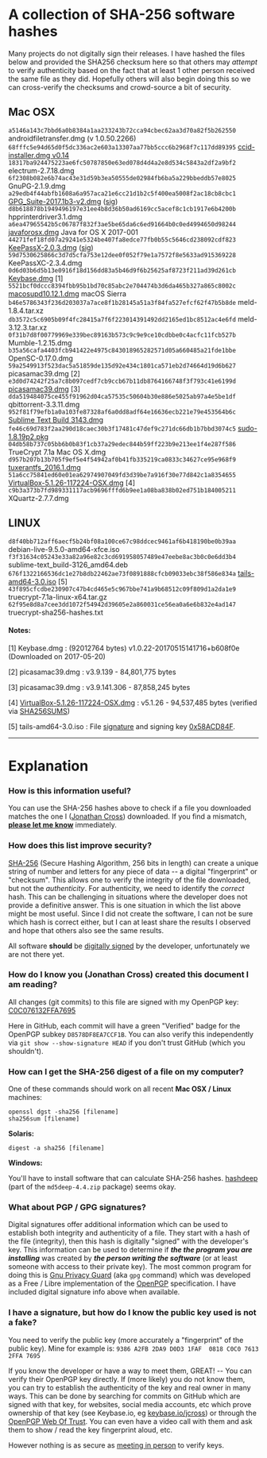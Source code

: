 A collection of SHA-256 software hashes
=======================================

Many projects do not digitally sign their releases.  I have hashed the files below and provided the SHA256 checksum here so that others may _attempt_ to verify authenticity based on the fact that at least 1 other person received the same file as they did.  Hopefully others will also begin doing this so we can cross-verify the checksums and crowd-source a bit of security.


## Mac OSX

`a5146a143c7bbd6a0b8384a1aa233243b72cca94cbec62aa3d70a82f5b262550`  androidfiletransfer.dmg (v 1.0.50.2266)
`68fffc5e94d65d0f5dc336ac2e603a13307aa77bb5ccc6b2968f7c117dd89395`  [ccid-installer.dmg v0.14](https://github.com/martinpaljak/osx-ccid-installer/releases/tag/v0.14)
`18317ba924475223ae6fc50787850e63ed078d4d4a2e8d534c5843a2df2a9bf2`  electrum-2.7.18.dmg
`6f2308b082e6b74ac43e31d59b3ea50555de02984fb6ba5a229bbeddb57e8025`  GnuPG-2.1.9.dmg
`a29edb4f44abfb1608a6a957aca21e6cc21d1b2c5f400ea5008f2ac18cb8cbc1`  [GPG_Suite-2017.1b3-v2.dmg](https://releases.gpgtools.org/GPG_Suite-2017.1b3-v2.dmg) ([sig](https://releases.gpgtools.org/GPG_Suite-2017.1b3-v2.dmg.sig))
`d8b618878b1949496197e31ee4b8d36b50ad6169cc5acef8c1cb1917e6b4200b`  hpprinterdriver3.1.dmg
`a6ea47965542b5c06787f832f3ae5be65da6c6ed91664b0c0ed4994650d98244`  [javaforosx.dmg](https://support.apple.com/kb/DL1572?locale=en_US) Java for OS X 2017-001
`44271fef18fd07a29241e5324be407fa8edce77fb0b55c5646cd238092cdf823`  [KeePassX-2.0.3.dmg](https://www.keepassx.org/releases/2.0.3/KeePassX-2.0.3.dmg) ([sig](https://www.keepassx.org/releases/2.0.3/KeePassX-2.0.3.dmg.sig))
`59d7530625866c3d7d5cfa753e12dee0f052f79e1a7572f8e5633ad915369228`  KeePassXC-2.3.4.dmg
`0d6d03b6d5b13e0916f18d156dd83a5b46d9f6b25625af8723f211ad39d261cb`  [Keybase.dmg](https://keybase.io/docs/the_app/install_macos) [1]
`5521bcf0dccc8394fbb95b1bd70c85abc2e704474b3d6da465b327a865c8002c`  [macosupd10.12.1.dmg](http://support.apple.com/downloads/DL1897/en_US/macosupd10.12.1.dmg) macOS Sierra
`b46e5786343f236d203037a7ace8f1b28145a51a3f84fa527efcf62f47b5b8de`  meld-1.8.4.tar.xz
`db3572c5c6905b09f4fc28415a7f6f223014391492dd2165ed1bc8512ac4e6fd`  meld-3.12.3.tar.xz
`0f31b7d8f00779969e339bec89163b573c9c9e9ce10cdbbe0c4acfc11fcb527b`  Mumble-1.2.15.dmg
`b35a56cafa4403fcb941422e4975c843018965282571d05a660485a21fde1bbe`  OpenSC-0.17.0.dmg
`59a2549913f523dac5a51859de135d92e434c1801ca571eb2d74664d19d6b627`  picasamac39.dmg [2]
`e3d0d74242f25a7c8b097cedf7cb9ccb67b11db8764166748f3f793c41e6199d`  [picasamac39.dmg](https://www.macupdate.com/app/mac/30131/picasa/download) [3]
`dda519484075ce455f91962d04ca57535c50604b30e886e5025ab97a4e5be1df`  qbittorrent-3.3.11.dmg
`952f81f79efb1a0a103fe87328af6a0dd8adf64e16636ecb221e79e453564b6c`  [Sublime Text Build 3143.dmg](https://download.sublimetext.com/Sublime%20Text%20Build%203143.dmg)
`fe46c69d783f2aa290d18caec30b3f17481c47def9c271dc66db1b7bbd3074c5`  [sudo-1.8.19p2.pkg](https://www.sudo.ws/sudo/dist/packages/macOS/10.11/sudo-1.8.19p2.pkg)
`04db58b737c05bb6b0b83f1cb37a29edec844b59ff223b9e213ee1f4e287f586`  TrueCrypt 7.1a Mac OS X.dmg
`d957b207b13b705f9ef5e4f54942af0b41fb335219ca0833c34627ce95e968f9`  [tuxerantfs_2016.1.dmg](http://www.tuxera.com/products/tuxera-ntfs-for-mac/download/)
`51a6cc75841ed60e01ea62974907049fd3d39be7a916f30e77d842c1a8354655`  [VirtualBox-5.1.26-117224-OSX.dmg](http://download.virtualbox.org/virtualbox/5.1.26/VirtualBox-5.1.26-117224-OSX.dmg) [4]
`c9b3a373b7fd989331117acb9696fffd6b9ee1a08ba838b02ed751b184005211`  XQuartz-2.7.7.dmg

## LINUX

`d8f40bb712aff6aecf5b24bf08a100ce67c98ddcec9461af6b418190be0b39aa`  debian-live-9.5.0-amd64-xfce.iso
`f3f31634c05243e33a82a96e82c3cd691958057489e47eebe8ac3b0c0e6dd3b4`  sublime-text_build-3126_amd64.deb
`676f1322166536dc1e27b8db22462ae73f0891888cfcb09033ebc38f586e834a`  [tails-amd64-3.0.iso](https://tails.mirror.metalgamer.eu/tails/stable/tails-amd64-3.0/tails-amd64-3.0.iso) [5]
`43f895cfcdbe230907c47b4cd465e5c967bbe741a9b68512c09f809d1a2da1e9`  truecrypt-7.1a-linux-x64.tar.gz
`62f95e8d8a7cee3dd1072f54942d39605e2a860031ce56ea0a6e6b832e4ad147`  truecrypt-sha256-hashes.txt


#### Notes:

[1] Keybase.dmg : (92012764 bytes) v1.0.22-20170515141716+b608f0e (Downloaded on 2017-05-20)

[2] picasamac39.dmg : v3.9.139 - 84,801,775 bytes

[3] picasamac39.dmg : v3.9.141.306 - 87,858,245 bytes

[4] [VirtualBox-5.1.26-117224-OSX.dmg](http://download.virtualbox.org/virtualbox/5.1.26/VirtualBox-5.1.26-117224-OSX.dmg) : v5.1.26 -  94,537,485 bytes (verified via [SHA256SUMS](https://www.virtualbox.org/download/hashes/5.1.26/SHA256SUMS))

[5] tails-amd64-3.0.iso : File [signature](https://tails.boum.org/torrents/files/tails-amd64-3.0.iso.sig) and signing key [0x58ACD84F](https://tails.boum.org/tails-signing.key).


--------------------------------------------------------------------------------


Explanation
===========

### How is this information useful?

You can use the SHA-256 hashes above to check if a file you downloaded matches the one I ([Jonathan Cross](https://github.com/jonathancross)) downloaded.  If you find a mismatch, **[please let me know](https://github.com/jonathancross/jc-docs/issues/new?title=Feedback:%20Software_Hashes)** immediately.

### How does this list improve security?

[SHA-256](https://en.wikipedia.org/wiki/SHA-2) (Secure Hashing Algorithm, 256 bits in length) can create a unique string of number and letters for any piece of data -- a digital "fingerprint" or "checksum".  This allows one to verify the integrity of the file downloaded, but not the _authenticity_.  For authenticity, we need to identify the *correct* hash.  This can be challenging in situations where the developer does not provide a definitive answer.  This is one situation in which the list above might be most useful.  Since I did not create the software, I can not be sure which hash is correct either, but I can at least share the results I observed and hope that others also see the same results.

All software **should** be [digitally signed](#what-about-pgp--gpg-signatures) by the developer, unfortunately we are not there yet.

### How do I know you (Jonathan Cross) created this document I am reading?

All changes (git commits) to this file are signed with my OpenPGP key: [C0C076132FFA7695](https://jonathancross.com/C0C076132FFA7695.asc)

Here in GitHub, each commit will have a green "Verified" badge for the OpenPGP subkey `D8578DF8EA7CCF1B`. You can also verify this independently via `git show --show-signature HEAD` if you don't trust GitHub (which you shouldn't).

### How can I get the SHA-256 digest of a file on my computer?

One of these commands should work on all recent **Mac OSX / Linux** machines:

    openssl dgst -sha256 [filename]
    sha256sum [filename]

**Solaris:**

    digest -a sha256 [filename]

**Windows:**

You'll have to install software that can calculate SHA-256 hashes.  [hashdeep](https://github.com/jessek/hashdeep/releases) (part of the `md5deep-4.4.zip` package) seems okay.

### What about PGP / GPG signatures?

Digital signatures offer additional information which can be used to establish both integrity and authenticity of a file.  They start with a hash of the file (integrity), then this hash is digitally "signed" with the developer's key.  This information can be used to determine if _**the the program you are installing**_ was created by _**the person writing the software**_ (or at least someone with access to their private key).  The most common program for doing this is [Gnu Privacy Guard](https://gnupg.org/) (aka `gpg` command) which was developed as a Free / Libre implementation of the [OpenPGP](https://en.wikipedia.org/wiki/OpenPGP) specification.  I have included digital signature info above when available.

### I have a signature, but how do I know the public key used is not a fake?

You need to verify the public key (more accurately a "fingerprint" of the public key).  Mine for example is: `9386 A2FB 2DA9 D0D3 1FAF  0818 C0C0 7613 2FFA 7695`

If you know the developer or have a way to meet them, GREAT! -- You can verify their OpenPGP key directly.  If (more likely) you do not know them, you can try to establish the authenticity of the key and real owner in many ways.  This can be done by searching for commits on GitHub which are signed with that key, for websites, social media accounts, etc which prove ownership of that key (see Keybase.io, eg [keybase.io/jcross](https://keybase.io/jcross)) or through the [OpenPGP Web Of Trust](https://en.wikipedia.org/wiki/Web_of_trust).  You can even have a video call with them and ask them to show / read the key fingerprint aloud, etc.

However nothing is as secure as [meeting in person](https://en.wikipedia.org/wiki/Key_signing_party) to verify keys.

